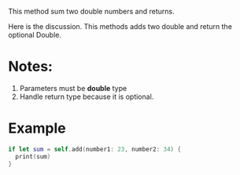 This method sum two double numbers and returns.

Here is the discussion. This methods adds two double and return the optional Double.

# Notes: #
1. Parameters must be **double** type
2. Handle return type because it is optional.

# Example #
```swift
if let sum = self.add(number1: 23, number2: 34) {
  print(sum)
}
```
